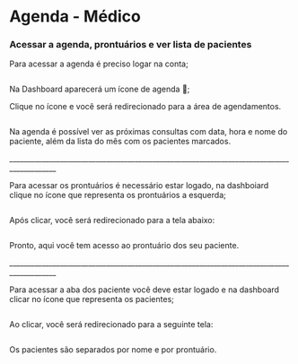 # Agenda - Médico

### Acessar a agenda, prontuários e ver lista de pacientes

Para acessar a agenda é preciso logar na conta;

<figure><img src="../../.gitbook/assets/Captura de Tela 2023-04-19 às 12.45.36 (1).png" alt=""><figcaption></figcaption></figure>

Na Dashboard aparecerá um ícone de agenda 📆;

Clique no ícone e você será redirecionado para a área de agendamentos.

<figure><img src="../../.gitbook/assets/Captura de Tela 2023-04-19 às 12.45.44.png" alt=""><figcaption></figcaption></figure>

Na agenda é possível ver as próximas consultas com data, hora e nome do paciente, além da lista do mês com os pacientes marcados.

\_\_\_\_\_\_\_\_\_\_\_\_\_\_\_\_\_\_\_\_\_\_\_\_\_\_\_\_\_\_\_\_\_\_\_\_\_\_\_\_\_\_\_\_\_\_\_\_\_\_\_\_\_\_\_\_\_\_\_\_\_\_\_\_\_\_\_\_\_\_\_\_\_\_\_\_\_\_\_\_\_\_\_\_\_\_\_\_\_\_\_

Para acessar os prontuários é necessário estar logado, na dashboiard clique no ícone que representa os prontuários a esquerda;

<figure><img src="../../.gitbook/assets/Captura de Tela 2023-04-19 às 12.45.36 (2).png" alt=""><figcaption></figcaption></figure>

Após clicar, você será redirecionado para a tela abaixo:

<figure><img src="../../.gitbook/assets/Captura de Tela 2023-04-19 às 12.45.58.png" alt=""><figcaption></figcaption></figure>

Pronto, aqui você tem acesso ao prontuário dos seu paciente.

\_\_\_\_\_\_\_\_\_\_\_\_\_\_\_\_\_\_\_\_\_\_\_\_\_\_\_\_\_\_\_\_\_\_\_\_\_\_\_\_\_\_\_\_\_\_\_\_\_\_\_\_\_\_\_\_\_\_\_\_\_\_\_\_\_\_\_\_\_\_\_\_\_\_\_\_\_\_\_\_\_\_\_\_\_\_\_\_\_\_\_

Para acessar a aba dos paciente você deve estar logado e na dashboard clicar no ícone que representa os pacientes;

<figure><img src="../../.gitbook/assets/Captura de Tela 2023-04-19 às 12.45.36.png" alt=""><figcaption></figcaption></figure>

Ao clicar, você será redirecionado para a seguinte tela:

<figure><img src="../../.gitbook/assets/Captura de Tela 2023-04-20 às 15.42.40.png" alt=""><figcaption></figcaption></figure>

Os pacientes são separados por nome e por prontuário.
